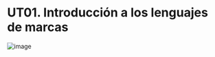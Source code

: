 # UT01. Introducción a los lenguajes de marcas

![image](https://github.com/profeMelola/LM-01-2023-24/assets/91023374/009a6bd3-38f0-4e1f-a8a8-b3e639fee36e)

